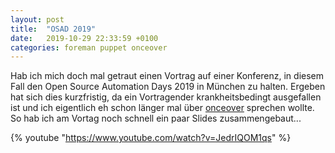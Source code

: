 ```yaml
---
layout: post
title:  "OSAD 2019"
date:   2019-10-29 22:33:59 +0100
categories: foreman puppet onceover
---
```


Hab ich mich doch mal getraut einen Vortrag auf einer Konferenz, in diesem Fall den Open Source Automation Days 2019 in München zu halten. Ergeben hat sich dies kurzfristig, da ein Vortragender krankheitsbedingt ausgefallen ist und ich eigentlich eh schon länger mal über [onceover](https://github.com/dylanratcliffe/onceover) sprechen wollte. So hab ich am Vortag noch schnell ein paar Slides zusammengebaut...

{% youtube "https://www.youtube.com/watch?v=JedrIQOM1qs" %}